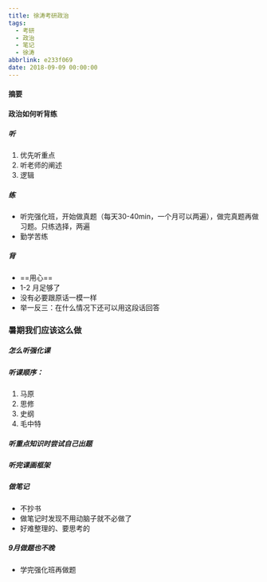 ```yaml
---
title: 徐涛考研政治
tags:
  - 考研
  - 政治
  - 笔记
  - 徐涛
abbrlink: e233f069
date: 2018-09-09 00:00:00
---
```


#### <span id="JumpToTop">摘要</span>



<!-- more -->

#### 政治如何听背练

##### 听

1. 优先听重点
2. 听老师的阐述
3. 逻辑

##### 练

- 听完强化班，开始做真题（每天30-40min，一个月可以两遍），做完真题再做习题。只练选择，两遍
- 勤学苦练

##### 背

- ==用心==
- 1-2 月足够了
- 没有必要跟原话一模一样
- 举一反三：在什么情况下还可以用这段话回答

### 暑期我们应该这么做

##### 怎么听强化课

##### 听课顺序：

1. 马原
2. 思修
3. 史纲
4. 毛中特

##### 听重点知识时尝试自己出题

##### 听完课画框架

##### 做笔记

- 不抄书
- 做笔记时发现不用动脑子就不必做了
- 好难整理的、要思考的

##### 9月做题也不晚

- 学完强化班再做题